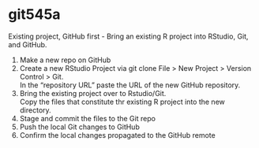 # git545a 
Existing project, GitHub first - Bring an existing R project into RStudio, Git, and GitHub.

1. Make a new repo on GitHub
2. Create a new RStudio Project via git clone 
   File > New Project > Version Control > Git.  
   In the “repository URL” paste the URL of the new GitHub repository. 
3. Bring the existing project over to Rstudio/Git.  
   Copy the files that constitute thr existing R project into the new directory.
4. Stage and commit the files to the Git repo
5. Push the local Git changes to GitHub
6. Confirm the local changes propagated to the GitHub remote
